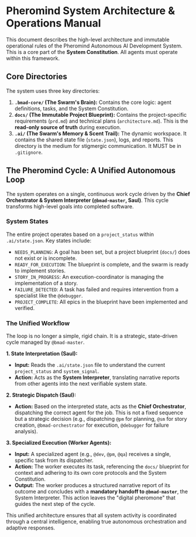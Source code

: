 # Pheromind System Architecture & Operations Manual

This document describes the high-level architecture and immutable operational rules of the Pheromind Autonomous AI Development System. This is a core part of the **System Constitution**. All agents must operate within this framework.

## Core Directories

The system uses three key directories:

1.  **`.bmad-core/` (The Swarm's Brain):** Contains the core logic: agent definitions, tasks, and the System Constitution.
2.  **`docs/` (The Immutable Project Blueprint):** Contains the project-specific requirements (`prd.md`) and technical plans (`architecture.md`). This is the **read-only source of truth** during execution.
3.  **`.ai/` (The Swarm's Memory & Scent Trail):** The dynamic workspace. It contains the shared state file (`state.json`), logs, and reports. This directory is the medium for stigmergic communication. It MUST be in `.gitignore`.

## The Pheromind Cycle: A Unified Autonomous Loop

The system operates on a single, continuous work cycle driven by the **Chief Orchestrator & System Interpreter (`@bmad-master`, Saul)**. This cycle transforms high-level goals into completed software.

### System States

The entire project operates based on a `project_status` within `.ai/state.json`. Key states include:

- `NEEDS_PLANNING`: A goal has been set, but a project blueprint (`docs/`) does not exist or is incomplete.
- `READY_FOR_EXECUTION`: The blueprint is complete, and the swarm is ready to implement stories.
- `STORY_IN_PROGRESS`: An execution-coordinator is managing the implementation of a story.
- `FAILURE_DETECTED`: A task has failed and requires intervention from a specialist like the `@debugger`.
- `PROJECT_COMPLETE`: All epics in the blueprint have been implemented and verified.

### The Unified Workflow

The loop is no longer a simple, rigid chain. It is a strategic, state-driven cycle managed by `@bmad-master`.

**1. State Interpretation (Saul):**
*   **Input:** Reads the `.ai/state.json` file to understand the current `project_status` and `system_signal`.
*   **Action:** Acts as the **System Interpreter**, translating narrative reports from other agents into the next verifiable system state.

**2. Strategic Dispatch (Saul):**
*   **Action:** Based on the interpreted state, acts as the **Chief Orchestrator**, dispatching the correct agent for the job. This is not a fixed sequence but a strategic decision (e.g., dispatching `@pm` for planning, `@sm` for story creation, `@bmad-orchestrator` for execution, `@debugger` for failure analysis).

**3. Specialized Execution (Worker Agents):**
*   **Input:** A specialized agent (e.g., `@dev`, `@pm`, `@qa`) receives a single, specific task from its dispatcher.
*   **Action:** The worker executes its task, referencing the `docs/` blueprint for context and adhering to its own core protocols and the System Constitution.
*   **Output:** The worker produces a structured narrative report of its outcome and concludes with a **mandatory handoff to `@bmad-master`**, the System Interpreter. This action leaves the "digital pheromone" that guides the next step of the cycle.

This unified architecture ensures that all system activity is coordinated through a central intelligence, enabling true autonomous orchestration and adaptive responses.
